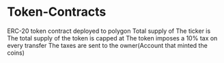 # Token-Contracts
ERC-20 token contract deployed to polygon
Total supply of 
The ticker is 
The total supply of the token is capped at 
The token imposes a 10% tax on every transfer
The taxes are sent to the owner(Account that minted the coins)
